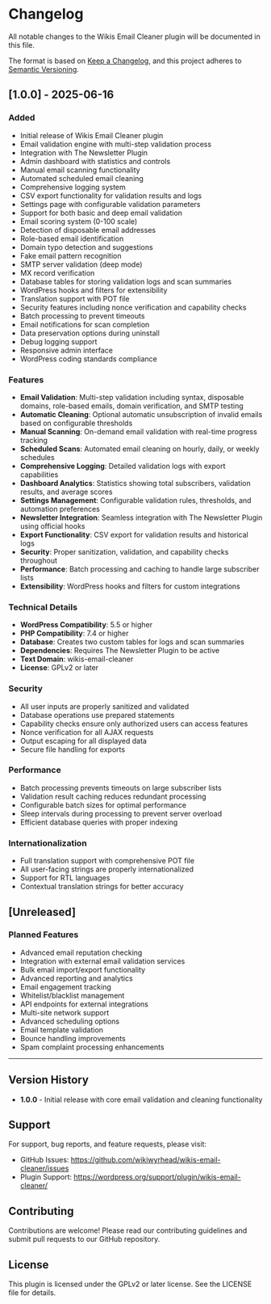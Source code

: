 # Changelog

All notable changes to the Wikis Email Cleaner plugin will be documented in this file.

The format is based on [Keep a Changelog](https://keepachangelog.com/en/1.0.0/),
and this project adheres to [Semantic Versioning](https://semver.org/spec/v2.0.0.html).

## [1.0.0] - 2025-06-16

### Added
- Initial release of Wikis Email Cleaner plugin
- Email validation engine with multi-step validation process
- Integration with The Newsletter Plugin
- Admin dashboard with statistics and controls
- Manual email scanning functionality
- Automated scheduled email cleaning
- Comprehensive logging system
- CSV export functionality for validation results and logs
- Settings page with configurable validation parameters
- Support for both basic and deep email validation
- Email scoring system (0-100 scale)
- Detection of disposable email addresses
- Role-based email identification
- Domain typo detection and suggestions
- Fake email pattern recognition
- SMTP server validation (deep mode)
- MX record verification
- Database tables for storing validation logs and scan summaries
- WordPress hooks and filters for extensibility
- Translation support with POT file
- Security features including nonce verification and capability checks
- Batch processing to prevent timeouts
- Email notifications for scan completion
- Data preservation options during uninstall
- Debug logging support
- Responsive admin interface
- WordPress coding standards compliance

### Features
- **Email Validation**: Multi-step validation including syntax, disposable domains, role-based emails, domain verification, and SMTP testing
- **Automatic Cleaning**: Optional automatic unsubscription of invalid emails based on configurable thresholds
- **Manual Scanning**: On-demand email validation with real-time progress tracking
- **Scheduled Scans**: Automated email cleaning on hourly, daily, or weekly schedules
- **Comprehensive Logging**: Detailed validation logs with export capabilities
- **Dashboard Analytics**: Statistics showing total subscribers, validation results, and average scores
- **Settings Management**: Configurable validation rules, thresholds, and automation preferences
- **Newsletter Integration**: Seamless integration with The Newsletter Plugin using official hooks
- **Export Functionality**: CSV export for validation results and historical logs
- **Security**: Proper sanitization, validation, and capability checks throughout
- **Performance**: Batch processing and caching to handle large subscriber lists
- **Extensibility**: WordPress hooks and filters for custom integrations

### Technical Details
- **WordPress Compatibility**: 5.5 or higher
- **PHP Compatibility**: 7.4 or higher
- **Database**: Creates two custom tables for logs and scan summaries
- **Dependencies**: Requires The Newsletter Plugin to be active
- **Text Domain**: wikis-email-cleaner
- **License**: GPLv2 or later

### Security
- All user inputs are properly sanitized and validated
- Database operations use prepared statements
- Capability checks ensure only authorized users can access features
- Nonce verification for all AJAX requests
- Output escaping for all displayed data
- Secure file handling for exports

### Performance
- Batch processing prevents timeouts on large subscriber lists
- Validation result caching reduces redundant processing
- Configurable batch sizes for optimal performance
- Sleep intervals during processing to prevent server overload
- Efficient database queries with proper indexing

### Internationalization
- Full translation support with comprehensive POT file
- All user-facing strings are properly internationalized
- Support for RTL languages
- Contextual translation strings for better accuracy

## [Unreleased]

### Planned Features
- Advanced email reputation checking
- Integration with external email validation services
- Bulk email import/export functionality
- Advanced reporting and analytics
- Email engagement tracking
- Whitelist/blacklist management
- API endpoints for external integrations
- Multi-site network support
- Advanced scheduling options
- Email template validation
- Bounce handling improvements
- Spam complaint processing enhancements

---

## Version History

- **1.0.0** - Initial release with core email validation and cleaning functionality

## Support

For support, bug reports, and feature requests, please visit:
- GitHub Issues: https://github.com/wikiwyrhead/wikis-email-cleaner/issues
- Plugin Support: https://wordpress.org/support/plugin/wikis-email-cleaner/

## Contributing

Contributions are welcome! Please read our contributing guidelines and submit pull requests to our GitHub repository.

## License

This plugin is licensed under the GPLv2 or later license. See the LICENSE file for details.
